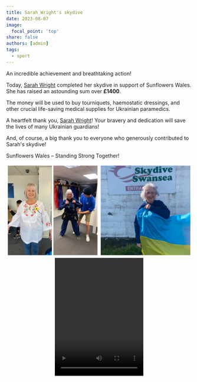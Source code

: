 ```yaml
---
title: Sarah Wright's skydive
date: 2023-08-07
image:
  focal_point: 'top'
share: false
authors: [admin]
tags:
  - sport
---
```


An incredible achievement and breathtaking action! 

<!--more-->

Today, <a href="https://www.facebook.com/groups/601579067497655/user/100000742517082" target="_blank">Sarah Wright</a> completed her skydive in support of Sunflowers Wales. She has raised an astounding sum over <b>£1400</b>.

The money will be used to buy tourniquets, haemostatic dressings, and other crucial life-saving medical supplies for Ukrainian paramedics.

A heartfelt thank you, <a href="https://www.facebook.com/groups/601579067497655/user/100000742517082" target="_blank">Sarah Wright</a>! Your bravery and dedication will save the lives of many Ukrainian guardians!

And, of course, a big thank you to everyone who generously contributed to Sarah's skydive!

Sunflowers Wales – Standing Strong Together!


<div style="margin-top: 0;"><img src="Sarah-1.jpg" alt="Sarah-1" width="50%" style="display: inline; margin-top: 0;"/><img src="Sarah-2.jpg" alt="Sarah-2" width="50%" style="display: inline; margin-top: 0;"/></div>

<div style="margin-top: 0; text-align: center">
<video width="240" height="320" controls="controls" >
      <source src="Skydive_264.mp4" type="video/mp4" />
</video>
</div>



